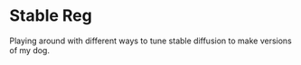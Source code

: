 # Stable Reg

Playing around with different ways to tune stable diffusion to make versions of my dog.
